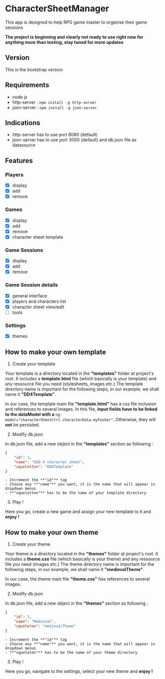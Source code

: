 # CharacterSheetManager
This app is designed to help RPG game master to organise their game sessions

**The project is beginning and clearly not ready to use right now for anything more than testing, stay tuned for more updates**

## Version

This is the bootstrap version

## Requirements
- node js
- http-server : `npm install -g http-server`
- json-server : `npm install -g json-server`

## Indications
- http-server has to use port 8080 (default)
- json-server has to use port 3000 (default) and db.json file as datasource

## Features

### Players

- [x] display
- [x] add
- [x] remove

### Games

- [x] display
- [x] add
- [x] remove
- [x] character sheet template

### Game Sessions

- [x] display
- [x] add
- [x] remove

### Game Session details

- [x] general interface
- [x] players and characters list
- [x] character sheet view/edit
- [ ] tools

### Settings

- [x] themes

## How to make your own template

1. Create your template

  Your template is a directory located in the **"templates"** folder at project's root. It includes a **template.html** file (which basically is your template) and any ressource file you need (stylesheets, images etc.)
  The template directory name is important for the following steps, in our example, we shall name it **"DD4Template"**.

  In our case, the template main file **"template.html"** has a css file inclusion and references to several images. In this file, **input fields have to be linked to the dataModel with a** `ng-model="characterSheetCtrl.characterData.myFooVar"`. Otherwise, they will **not** be persisted.

2. Modify db.json

  In db.json file, add a new object in the **"templates"** section as following : 
  ```json
  {
      "id": 3,
      "name": "D&D 4 character sheet",
      "squeletton": "DD4Template"
  }
  ```
    - Increment the **"id"** tag
    - Choose any **"name"** you want, it is the name that will appear in dropdown menus
    - **"squeletton"** has to be the name of your template directory
  
3. Play !

  Here you go, create a new game and assign your new template to it and **enjoy !**
  
## How to make your own theme

1. Create your theme

  Your theme is a directory located in the **"themes"** folder at project's root. It includes a **theme.css** file (which basically is your theme) and any ressource file you need (images etc.)
  The theme directory name is important for the following steps, in our example, we shall name it **"medievalTheme"**.

  In our case, the theme main file **"theme.css"** has references to several images.

2. Modify db.json

  In db.json file, add a new object in the **"themes"** section as following : 
  ```json
  {
      "id": 3,
      "name": "Medieval",
      "squeleton": "medievalTheme"
  }
  ```
    - Increment the **"id"** tag
    - Choose any **"name"** you want, it is the name that will appear in dropdown menus
    - **"squeleton"** has to be the name of your theme directory
  
3. Play !

  Here you go, navigate to the settings, select your new theme and **enjoy !**
